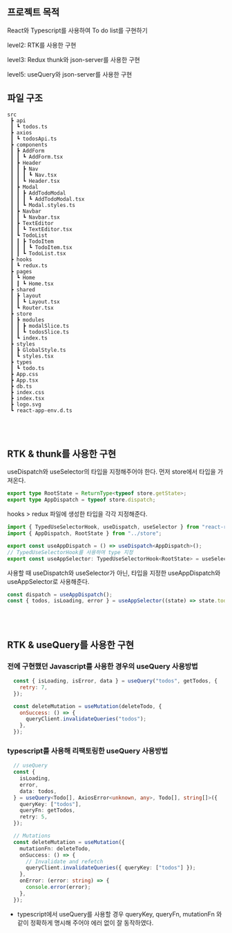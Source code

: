 ## 프로젝트 목적
React와 Typescript를 사용하여 To do list를 구현하기

level2: RTK를 사용한 구현

level3: Redux thunk와 json-server를 사용한 구현

level5: useQuery와 json-server를 사용한 구현 


## 파일 구조
```
src
 ┣ api
 ┃ ┗ todos.ts
 ┣ axios
 ┃ ┗ todosApi.ts
 ┣ components
 ┃ ┣ AddForm
 ┃ ┃ ┗ AddForm.tsx
 ┃ ┣ Header
 ┃ ┃ ┣ Nav
 ┃ ┃ ┃ ┗ Nav.tsx
 ┃ ┃ ┗ Header.tsx
 ┃ ┣ Modal
 ┃ ┃ ┣ AddTodoModal
 ┃ ┃ ┃ ┗ AddTodoModal.tsx
 ┃ ┃ ┗ Modal.styles.ts
 ┃ ┣ Navbar
 ┃ ┃ ┗ Navbar.tsx
 ┃ ┣ TextEditor
 ┃ ┃ ┗ TextEditor.tsx
 ┃ ┗ TodoList
 ┃ ┃ ┣ TodoItem
 ┃ ┃ ┃ ┗ TodoItem.tsx
 ┃ ┃ ┗ TodoList.tsx
 ┣ hooks
 ┃ ┗ redux.ts
 ┣ pages
 ┃ ┗ Home
 ┃ ┃ ┗ Home.tsx
 ┣ shared
 ┃ ┣ layout
 ┃ ┃ ┗ Layout.tsx
 ┃ ┗ Router.tsx
 ┣ store
 ┃ ┣ modules
 ┃ ┃ ┣ modalSlice.ts
 ┃ ┃ ┗ todosSlice.ts
 ┃ ┗ index.ts
 ┣ styles
 ┃ ┣ GlobalStyle.ts
 ┃ ┗ styles.tsx
 ┣ types
 ┃ ┗ todo.ts
 ┣ App.css
 ┣ App.tsx
 ┣ db.ts
 ┣ index.css
 ┣ index.tsx
 ┣ logo.svg
 ┗ react-app-env.d.ts
```

<br><br>

## RTK & thunk를 사용한 구현

useDispatch와 useSelector의 타입을 지정해주어야 한다.
먼저 store에서 타입을 가져온다.
```ts
export type RootState = ReturnType<typeof store.getState>;
export type AppDispatch = typeof store.dispatch;
```
hooks > redux 파일에 생성한 타입을 각각 지정해준다.
```ts
import { TypedUseSelectorHook, useDispatch, useSelector } from "react-redux";
import { AppDispatch, RootState } from "../store";

export const useAppDispatch = () => useDispatch<AppDispatch>();
// TypedUseSelectorHook를 사용하여 type 지정
export const useAppSelector: TypedUseSelectorHook<RootState> = useSelector;
```

사용할 때 useDispatch와 useSelector가 아닌, 타입을 지정한 useAppDispatch와 useAppSelector로 사용해준다.
```ts
const dispatch = useAppDispatch();
const { todos, isLoading, error } = useAppSelector((state) => state.todosSlice);
```

<br><br>

## RTK & useQuery를 사용한 구현

### 전에 구현했던 Javascript를 사용한 경우의 useQuery 사용방법
```js
  const { isLoading, isError, data } = useQuery("todos", getTodos, {
    retry: 7,
  });
```

```js
  const deleteMutation = useMutation(deleteTodo, {
    onSuccess: () => {
      queryClient.invalidateQueries("todos");
    },
  });
```


### typescript를 사용해 리팩토링한 useQuery 사용방법

```ts
  // useQuery
  const {
    isLoading,
    error,
    data: todos,
  } = useQuery<Todo[], AxiosError<unknown, any>, Todo[], string[]>({
    queryKey: ["todos"],
    queryFn: getTodos,
    retry: 5,
  });
```

```ts
  // Mutations
  const deleteMutation = useMutation({
    mutationFn: deleteTodo,
    onSuccess: () => {
      // Invalidate and refetch
      queryClient.invalidateQueries({ queryKey: ["todos"] });
    },
    onError: (error: string) => {
      console.error(error);
    },
  });
```

- typescript에서 useQuery를 사용할 경우 queryKey, queryFn, mutationFn 와 같이 정확하게 명시해 주어야 에러 없이 잘 동작하였다.



